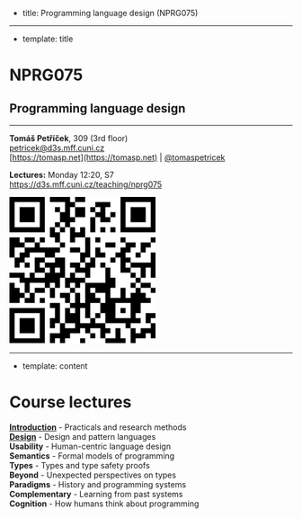 - title: Programming language design (NPRG075)

*****************************************************************************************
- template: title

# NPRG075
## Programming language design

---

**Tomáš Petříček**, 309 (3rd floor)  
_<i class="fa fa-envelope"></i>_ [petricek@d3s.mff.cuni.cz](mailto:petricek@d3s.mff.cuni.cz)  
_<i class="fa-solid fa-circle-right"></i>_ [https://tomasp.net](https://tomasp.net) | [@tomaspetricek](http://twitter.com/tomaspetricek)

**Lectures:** Monday 12:20, S7  
_<i class="fa-solid fa-circle-right"></i>_ https://d3s.mff.cuni.cz/teaching/nprg075

<img src="img/qr.png" id="qr" />

*****************************************************************************************
- template: content

# Course lectures

[**Introduction**](intro.html) - Practicals and research methods  
[**Design**](design.html) - Design and pattern languages  
**Usability** - Human-centric language design  
**Semantics** - Formal models of programming     
**Types** - Types and type safety proofs    
**Beyond** - Unexpected perspectives on types    
**Paradigms** - History and programming systems    
**Complementary** - Learning from past systems    
**Cognition** - How humans think about programming  
